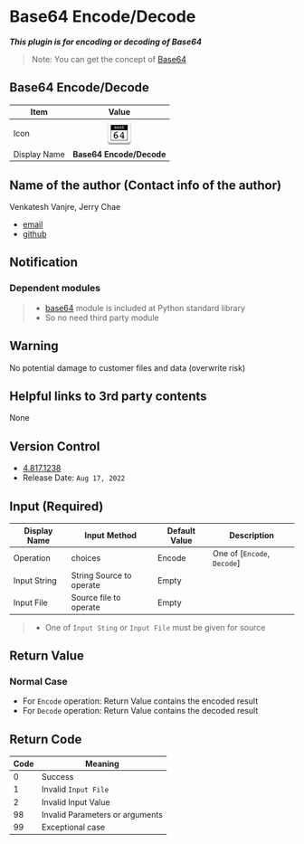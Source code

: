 # Base64 Encode/Decode

***This plugin is for encoding or decoding of Base64***

> Note: You can get the concept of [Base64](https://en.wikipedia.org/wiki/Base64)

## Base64 Encode/Decode
Item | Value
---|:---:
Icon | ![Plugin Name](icon1.png) 
Display Name | **Base64 Encode/Decode**

## Name of the author (Contact info of the author)

Venkatesh Vanjre, Jerry Chae
* [email](mailto:vvanjre@argos-labs.com)
* [github](https://github.com/Jerry-Chae/plugins/tree/main/argoslabs/crypt/base64)

## Notification

### Dependent modules
<!-- Module | Source Page | License | Version (If specified otherwise using recent version will be used)
---|---|---|---
[dep-module]() | [dep-module]() | [MIT](https://github.com/ssut/py-googletrans/blob/master/LICENSE) | 4.0 -->

> * [base64](https://docs.python.org/3.7/library/base64.html) module is included at Python standard library
> * So no need third party module

## Warning 
No potential damage to customer files and data (overwrite risk)

## Helpful links to 3rd party contents
None

## Version Control 
* [4.817.1238](setup.yaml)
* Release Date: `Aug 17, 2022`

## Input (Required)
Display Name | Input Method | Default Value | Description
---|---|---|---
Operation | choices | Encode | One of [`Encode`, `Decode`]
Input String | String Source to operate | Empty | 
Input File | Source file to operate | Empty | 

> * One of `Input Sting` or `Input File` must be given for source

## Return Value

### Normal Case

* For `Encode` operation: Return Value contains the encoded result
* For `Decode` operation: Return Value contains the decoded result

## Return Code
Code | Meaning
---|---
0 | Success
1 | Invalid `Input File`
2 | Invalid  Input Value
98 | Invalid Parameters or arguments
99 | Exceptional case

<!-- ## Parameter setting examples (diagrams)
If any STU example capture images. -->

